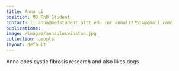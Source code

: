 ```yaml
---
title: Anna Li
position: MD PhD Student
contact: li.anna@medstudent.pitt.edu (or annali27514@gmail.com)
publications: 
image: /images/annapluswinston.jpg
collection: people
layout: default
---
```

Anna does cystic fibrosis research and also likes dogs
